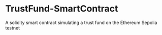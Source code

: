 # TrustFund-SmartContract
A solidity smart contract simulating a trust fund on the Ethereum Sepolia testnet
